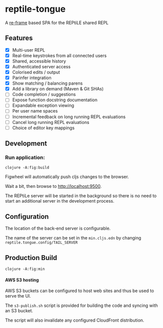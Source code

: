 # reptile-tongue

A [re-frame](https://github.com/Day8/re-frame) based SPA for the REPtiLE shared REPL

## Features

- [X] Multi-user REPL
- [X] Real-time keystrokes from all connected users
- [X] Shared, accessible history
- [X] Authenticated server access
- [X] Colorised edits / output
- [X] Parinfer integration
- [X] Show matching / balancing parens
- [X] Add a library on demand (Maven & Git SHAs)
- [ ] Code completion / suggestions 
- [ ] Expose function docstring documentation
- [ ] Expandable exception viewing 
- [ ] Per user name spaces
- [ ] Incremental feedback on long running REPL evaluations
- [ ] Cancel long running REPL evaluations
- [ ] Choice of editor key mappings

## Development

### Run application:

```
clojure -A:fig:build
```

Figwheel will automatically push cljs changes to the browser.

Wait a bit, then browse to [http://localhost:9500](http://localhost:9500).

The REPtiLe server will be started in the background so there is no need to start an additional server in the development process.

## Configuration

The location of the back-end server is configurable.

The name of the server can be set in the `min.cljs.edn` by changing `reptile.tongue.config/TAIL_SERVER`


## Production Build

```
clojure -A:fig:min
```

#### AWS S3 hosting

AWS S3 buckets can be configured to host web sites and thus be used to serve the UI.

The `s3-publish.sh` script is provided for building the code and syncing with an S3 bucket. 

The script will also invalidate any configured CloudFront distribution.
